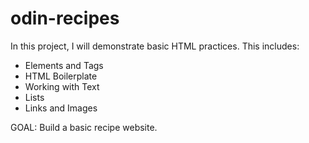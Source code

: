 # odin-recipes

In this project, I will demonstrate basic HTML practices.
This includes:
- Elements and Tags
- HTML Boilerplate
- Working with Text
- Lists
- Links and Images

GOAL: Build a basic recipe website.